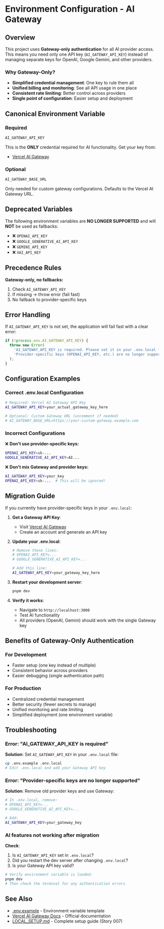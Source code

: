 # Environment Configuration - AI Gateway

## Overview

This project uses **Gateway-only authentication** for all AI provider access. This means you need only one API key (`AI_GATEWAY_API_KEY`) instead of managing separate keys for OpenAI, Google Gemini, and other providers.

### Why Gateway-Only?

- **Simplified credential management**: One key to rule them all
- **Unified billing and monitoring**: See all API usage in one place
- **Consistent rate limiting**: Better control across providers
- **Single point of configuration**: Easier setup and deployment

## Canonical Environment Variable

### Required

```bash
AI_GATEWAY_API_KEY
```

This is the **ONLY** credential required for AI functionality. Get your key from:
- [Vercel AI Gateway](https://vercel.com/docs/ai-gateway)

### Optional

```bash
AI_GATEWAY_BASE_URL
```

Only needed for custom gateway configurations. Defaults to the Vercel AI Gateway URL.

## Deprecated Variables

The following environment variables are **NO LONGER SUPPORTED** and will **NOT** be used as fallbacks:

- ❌ `OPENAI_API_KEY`
- ❌ `GOOGLE_GENERATIVE_AI_API_KEY`
- ❌ `GEMINI_API_KEY`
- ❌ `XAI_API_KEY`

## Precedence Rules

**Gateway-only, no fallbacks:**

1. Check `AI_GATEWAY_API_KEY`
2. If missing → throw error (fail fast)
3. No fallback to provider-specific keys

## Error Handling

If `AI_GATEWAY_API_KEY` is not set, the application will fail fast with a clear error:

```typescript
if (!process.env.AI_GATEWAY_API_KEY) {
  throw new Error(
    'AI_GATEWAY_API_KEY is required. Please set it in your .env.local file. ' +
    'Provider-specific keys (OPENAI_API_KEY, etc.) are no longer supported.'
  );
}
```

## Configuration Examples

### Correct .env.local Configuration

```bash
# Required: Vercel AI Gateway API Key
AI_GATEWAY_API_KEY=your_actual_gateway_key_here

# Optional: Custom Gateway URL (uncomment if needed)
# AI_GATEWAY_BASE_URL=https://your-custom-gateway.example.com
```

### Incorrect Configurations

❌ **Don't use provider-specific keys:**
```bash
OPENAI_API_KEY=sk-...
GOOGLE_GENERATIVE_AI_API_KEY=AI...
```

❌ **Don't mix Gateway and provider keys:**
```bash
AI_GATEWAY_API_KEY=your_key
OPENAI_API_KEY=sk-...  # This will be ignored!
```

## Migration Guide

If you currently have provider-specific keys in your `.env.local`:

1. **Get a Gateway API Key**:
   - Visit [Vercel AI Gateway](https://vercel.com/docs/ai-gateway)
   - Create an account and generate an API key

2. **Update your .env.local**:
   ```bash
   # Remove these lines:
   # OPENAI_API_KEY=...
   # GOOGLE_GENERATIVE_AI_API_KEY=...

   # Add this line:
   AI_GATEWAY_API_KEY=your_gateway_key_here
   ```

3. **Restart your development server**:
   ```bash
   pnpm dev
   ```

4. **Verify it works**:
   - Navigate to `http://localhost:3000`
   - Test AI functionality
   - All providers (OpenAI, Gemini) should work with the single Gateway key

## Benefits of Gateway-Only Authentication

### For Development

- Faster setup (one key instead of multiple)
- Consistent behavior across providers
- Easier debugging (single authentication path)

### For Production

- Centralized credential management
- Better security (fewer secrets to manage)
- Unified monitoring and rate limiting
- Simplified deployment (one environment variable)

## Troubleshooting

### Error: "AI_GATEWAY_API_KEY is required"

**Solution**: Set `AI_GATEWAY_API_KEY` in your `.env.local` file:

```bash
cp .env.example .env.local
# Edit .env.local and add your Gateway API key
```

### Error: "Provider-specific keys are no longer supported"

**Solution**: Remove old provider keys and use Gateway:

```bash
# In .env.local, remove:
# OPENAI_API_KEY=...
# GOOGLE_GENERATIVE_AI_API_KEY=...

# Add:
AI_GATEWAY_API_KEY=your_gateway_key
```

### AI features not working after migration

**Check**:
1. Is `AI_GATEWAY_API_KEY` set in `.env.local`?
2. Did you restart the dev server after changing `.env.local`?
3. Is your Gateway API key valid?

```bash
# Verify environment variable is loaded:
pnpm dev
# Then check the terminal for any authentication errors
```

## See Also

- [.env.example](../.env.example) - Environment variable template
- [Vercel AI Gateway Docs](https://vercel.com/docs/ai-gateway) - Official documentation
- [LOCAL_SETUP.md](./LOCAL_SETUP.md) - Complete setup guide (Story 007)
